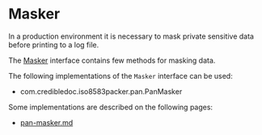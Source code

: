 # Masker

In a production environment it is necessary to mask private sensitive data before printing to a log file.

The [Masker](https://github.com/credibledoc/credible-doc/blob/master/iso-8583-packer/src/main/java/com/credibledoc/iso8583packer/masking/Masker.java) interface contains few methods for masking data.

The following implementations of the `Masker` interface can be used:
* com.credibledoc.iso8583packer.pan.PanMasker


Some implementations are described on the following pages:
* [pan-masker.md](../pan/pan-masker.md)

